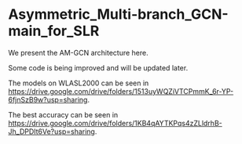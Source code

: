 # Asymmetric_Multi-branch_GCN-main_for_SLR
We present the AM-GCN architecture here.

Some code is being improved and will be updated later.

The models on WLASL2000 can be seen in https://drive.google.com/drive/folders/1513uyWQZiVTCPmmK_6r-YP-6fjnSzB9w?usp=sharing.

The best accuracy can be seen in https://drive.google.com/drive/folders/1KB4qAYTKPqs4zZLldrhB-Jh_DPDIt6Ve?usp=sharing.
